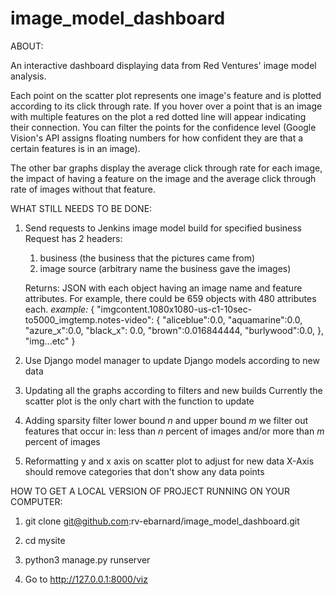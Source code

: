 # image_model_dashboard

ABOUT:

An interactive dashboard displaying data from Red Ventures' image model analysis. 

Each point on the scatter plot represents one image's feature and is plotted according to its click through rate. If you hover over a point that is an image with multiple features on the plot a red dotted line will appear indicating their connection. You can filter the points for the confidence level (Google Vision's API assigns floating numbers for how confident they are that a certain features is in an image). 

The other bar graphs display the average click through rate for each image, the impact of having a feature on the image and the average click through rate of images without that feature.


WHAT STILL NEEDS TO BE DONE:

1. Send requests to Jenkins image model build for specified business
    Request has 2 headers:
    1. business (the business that the pictures came from)
    2. image source (arbitrary name the business gave the images)
    
    Returns:
    JSON with each object having an image name and feature attributes. For example, there could be 659 objects with 480 attributes each.
    _example:_
    {
      "imgcontent.1080x1080-us-c1-10sec-to5000_imgtemp.notes-video":
        {   "aliceblue":0.0,
            "aquamarine":0.0,
            "azure_x":0.0,
            "black_x": 0.0,
            "brown":0.016844444,
            "burlywood":0.0,
        },
       "img...etc"
    }
    
2. Use Django model manager to update Django models according to new data

3. Updating all the graphs according to filters and new builds
   Currently the scatter plot is the only chart with the function to update

4. Adding sparsity filter
  lower bound _n_ and upper bound _m_
  we filter out features that occur in:
  less than _n_ percent of images and/or more than _m_ percent of images

5. Reformatting y and x axis on scatter plot to adjust for new data
   X-Axis should remove categories that don't show any data points


HOW TO GET A LOCAL VERSION OF PROJECT RUNNING ON YOUR COMPUTER:

1. git clone git@github.com:rv-ebarnard/image_model_dashboard.git

2. cd mysite

3. python3 manage.py runserver

4. Go to http://127.0.0.1:8000/viz
